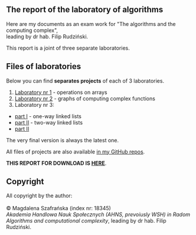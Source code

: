 ## **The report of the laboratory of algorithms**

Here are my documents as an exam work for "The algorithms and the computing complex",<br />leading by dr hab. Filip Rudziński.

This report is a joint of three separate laboratories.


## **Files of laboratories**

Below you can find **separates projects** of each of 3 laboratories.
1. [Laboratory nr 1](https://github.com/Yaviena/Algorithms_Lab_1_Matrix_operations_Magda_Szafranska) - operations on arrays
1. [Laboratory nr 2](https://github.com/Yaviena/Algorithms_Lab_2_Sorting_diagrams_Magda_Szafranska) - graphs of computing complex functions
1. Laboratory nr 3:
  - [part I](https://github.com/Yaviena/Algorithms_Lab_3_part_1_Magda_Szafranska) - one-way linked lists
  - [part II](https://github.com/Yaviena/Algorithms_Lab_3_part_2_Magda_Szafranska) - two-way linked lists
  - <a href="https://github.com/Yaviena/Algorithms_Lab_3_part_2_Magda_Szafranska" target="_blank">part II</a>

The very final version is always the latest one.

All files of projects are also available [in my GitHub repos](https://github.com/Yaviena).

**THIS REPORT FOR DOWNLOAD IS [HERE](https://github.com/Yaviena/Algorithms_report_AHNS)**. 

## **Copyright**

All copyright by the author:<br /><br />
© Magdalena Szafrańska (index nr: 18345)<br />
*Akademia Handlowa Nauk Społecznych (AHNS, prevoiusly WSH) in Radom*<br />
*Algorithms and computational complexity*, leading by dr hab. Filip Rudziński.
